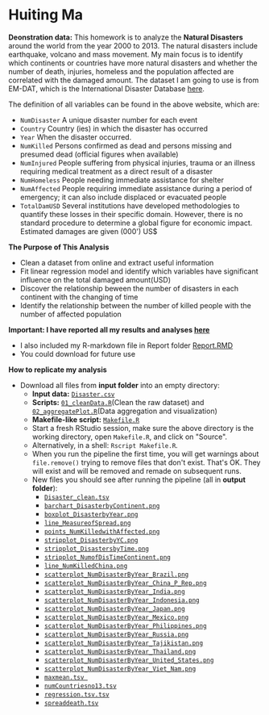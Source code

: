Huiting Ma
=========================

**Deonstration data:** This homework is to analyze the **Natural Disasters** around the world from the year 2000 to 2013. The natural disasters include earthquake, volcano and mass movement. My main focus is to identify which continents or countries have more natural disasters and whether the number of death, injuries, homeless and the population affected are correlated with the damaged amount. The dataset I am going to use is from EM-DAT, which is the International Disaster Database [here](http://www.emdat.be/database).

The definition of all variables can be found in the above website, which are:

- `NumDisaster` A unique disaster number for each event 
- `Country` Country (ies) in which the disaster has occurred
- `Year` When the disaster occurred. 
- `NumKilled` Persons confirmed as dead and persons missing and presumed dead (official figures when available)
- `NumInjured` People suffering from physical injuries, trauma or an illness requiring medical treatment as a direct result of a disaster
- `NumHomeless` People needing immediate assistance for shelter
- `NumAffected` People requiring immediate assistance during a period of emergency; it can also include displaced or evacuated people
- `TotalDamUSD` Several institutions have developed methodologies to quantify these losses in their specific domain. However, there is no standard procedure to determine a global figure for economic impact. Estimated damages are given (000') US$

**The Purpose of This Analysis**
* Clean a dataset from online and extract useful information
* Fit linear regression model and identify which variables have significant influence on the total damaged amount(USD)
* Discover the relationship beween the number of disasters in each continent with the changing of time
* Identify the relationship between the number of killed people with the number of affected population

**Important: I have reported all my results and analyses [here](http://rpubs.com/Huiting/stat545a-2013-hw06_ma-hui)**
* I also included my R-markdown file in Report folder [Report.RMD](https://github.com/horsehuiting/stat545a-2013-hw06_ma-hui/blob/master/Report/Report.Rmd)
* You could download for future use

**How to replicate my analysis**
* Download all files from **input folder** into an empty directory:
    - **Input data:** [`Disaster.csv`](https://github.com/horsehuiting/stat545a-2013-hw06_ma-hui/blob/master/Input/Disaster.csv)
    - **Scripts:** [`01_cleanData.R`](https://github.com/horsehuiting/stat545a-2013-hw06_ma-hui/blob/master/Input/01_cleanData.R)(Clean the raw dataset) and [`02_aggregatePlot.R`](https://github.com/horsehuiting/stat545a-2013-hw06_ma-hui/blob/master/Input/02_aggregatePlot.R)(Data aggregation and visualization)
    - **Makefile-like script:** [`Makefile.R`](https://github.com/horsehuiting/stat545a-2013-hw06_ma-hui/blob/master/Input/Makefile.R)
  * Start a fresh RStudio session, make sure the above directory is the working directory, open `Makefile.R`, and click on "Source".
  * Alternatively, in a shell: `Rscript Makefile.R`.
  * When you run the pipeline the first time, you will get warnings about `file.remove()` trying to remove files that don't exist. That's OK. They will exist and will be removed and remade on subsequent runs.
  * New files you should see after running the pipeline (all in **output folder**):
    - [`Disaster_clean.tsv`](https://github.com/horsehuiting/stat545a-2013-hw06_ma-hui/blob/master/Output/Disaster_clean.tsv)
    - [`barchart_DisasterbyContinent.png`](https://github.com/horsehuiting/stat545a-2013-hw06_ma-hui/blob/master/Output/barchart_DisasterbyContinent.png)
    - [`boxplot_DisasterbyYear.png`](https://github.com/horsehuiting/stat545a-2013-hw06_ma-hui/blob/master/Output/boxplot_DisasterbyYear.png)
    - [`line_MeasureofSpread.png`](https://github.com/horsehuiting/stat545a-2013-hw06_ma-hui/blob/master/Output/line_MeasureofSpread.png)
    - [`points_NumKilledwithAffected.png`](https://github.com/horsehuiting/stat545a-2013-hw06_ma-hui/blob/master/Output/points_NumKilledwithAffected.png)
    - [`stripplot_DisasterbyYC.png`](https://github.com/horsehuiting/stat545a-2013-hw06_ma-hui/blob/master/Output/stripplot_DisasterbyYC.png)
    - [`stripplot_DisastersbyTime.png`](https://github.com/horsehuiting/stat545a-2013-hw06_ma-hui/blob/master/Output/stripplot_DisastersbyTime.png)
    - [`stripplot_NumofDisTimeContinent.png`](https://github.com/horsehuiting/stat545a-2013-hw06_ma-hui/blob/master/Output/stripplot_NumofDisTimeContinent.png)
    - [`line_NumKilledChina.png`](https://github.com/horsehuiting/stat545a-2013-hw06_ma-hui/blob/master/Output/line_NumKilledChina.png)
    - [`scatterplot_NumDisasterByYear_Brazil.png`](https://github.com/horsehuiting/stat545a-2013-hw06_ma-hui/blob/master/Output/scatterplot_NumDisasterByYear_Brazil.png)
    - [`scatterplot_NumDisasterByYear_China_P_Rep.png`](https://github.com/horsehuiting/stat545a-2013-hw06_ma-hui/blob/master/Output/scatterplot_NumDisasterByYear_China_P_Rep.png)
    - [`scatterplot_NumDisasterByYear_India.png`](https://github.com/horsehuiting/stat545a-2013-hw06_ma-hui/blob/master/Output/scatterplot_NumDisasterByYear_India.png)
    - [`scatterplot_NumDisasterByYear_Indonesia.png`](https://github.com/horsehuiting/stat545a-2013-hw06_ma-hui/blob/master/Output/scatterplot_NumDisasterByYear_Indonesia.png)
    - [`scatterplot_NumDisasterByYear_Japan.png`](https://github.com/horsehuiting/stat545a-2013-hw06_ma-hui/blob/master/Output/scatterplot_NumDisasterByYear_Japan.png) 
    - [`scatterplot_NumDisasterByYear_Mexico.png`](https://github.com/horsehuiting/stat545a-2013-hw06_ma-hui/blob/master/Output/scatterplot_NumDisasterByYear_Mexico.png)
    - [`scatterplot_NumDisasterByYear_Philippines.png`](https://github.com/horsehuiting/stat545a-2013-hw06_ma-hui/blob/master/Output/scatterplot_NumDisasterByYear_Philippines.png)
    - [`scatterplot_NumDisasterByYear_Russia.png`](https://github.com/horsehuiting/stat545a-2013-hw06_ma-hui/blob/master/Output/scatterplot_NumDisasterByYear_Russia.png)
    - [`scatterplot_NumDisasterByYear_Tajikistan.png`](https://github.com/horsehuiting/stat545a-2013-hw06_ma-hui/blob/master/Output/scatterplot_NumDisasterByYear_Tajikistan.png)
    - [`scatterplot_NumDisasterByYear_Thailand.png`](https://github.com/horsehuiting/stat545a-2013-hw06_ma-hui/blob/master/Output/scatterplot_NumDisasterByYear_Thailand.png)
    - [`scatterplot_NumDisasterByYear_United_States.png`](https://github.com/horsehuiting/stat545a-2013-hw06_ma-hui/blob/master/Output/scatterplot_NumDisasterByYear_United_States.png)
    - [`scatterplot_NumDisasterByYear_Viet_Nam.png`](https://github.com/horsehuiting/stat545a-2013-hw06_ma-hui/blob/master/Output/scatterplot_NumDisasterByYear_Viet_Nam.png)
    - [`maxmean.tsv `](https://github.com/horsehuiting/stat545a-2013-hw06_ma-hui/blob/master/Output/maxmean.tsv)
    - [`numCountriesno13.tsv`](https://github.com/horsehuiting/stat545a-2013-hw06_ma-hui/blob/master/Output/numCountriesno13.tsv)
    - [`regression.tsv.tsv`](https://github.com/horsehuiting/stat545a-2013-hw06_ma-hui/blob/master/Output/regression.tsv)
    - [`spreaddeath.tsv`](https://github.com/horsehuiting/stat545a-2013-hw06_ma-hui/blob/master/Output/spreaddeath.tsv)

